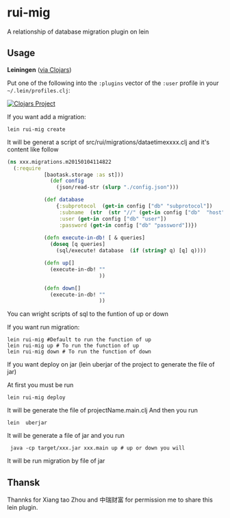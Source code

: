 # rui-mig
A relationship of database migration plugin on lein 

## Usage

__Leiningen__ ([via Clojars](https://clojars.org/rui-mig))

Put one of the following into the `:plugins` vector of the `:user` profile in your `~/.lein/profiles.clj`:

[![Clojars Project](http://clojars.org/rui-mig/latest-version.svg)](http://clojars.org/rui-mig)

If you want add a migration:

```
lein rui-mig create
```

It will be generat a script of src/rui/migrations/dataetimexxxx.clj  and it's content like follow
```clj
(ns xxx.migrations.m20150104114822
  (:require 
            [baotask.storage :as st]))
              (def config
                (json/read-str (slurp "./config.json")))

            (def database
                {:subprotocol  (get-in config ["db" "subprotocol"])
                 :subname  (str  (str "//" (get-in config ["db"  "host"]) ":" (get-in config ["db"  "port"]) "/" (get-in config ["db" "db-name"]) (if (= "mysql" (get-in config ["db" "subprotocol"])) "?useUnicode=true&characterEncoding=UTF-8" "")))
                 :user (get-in config ["db" "user"])
                 :password (get-in config ["db" "password"])})
          
            (defn execute-in-db! [ & queries]
              (doseq [q queries]
                (sql/execute! database  (if (string? q) [q] q))))

            (defn up[]
              (execute-in-db! ""
                              ))

            (defn down[]
              (execute-in-db! ""
                              ))

```
You can wright scripts of sql to the funtion of up or down 



If you want run migration:
```
lein rui-mig #Default to run the function of up 
lein rui-mig up # To run the function of up 
lein rui-mig down # To run the function of down

```
If you want deploy on jar (lein uberjar of the project to generate the file of jar)

At first you must be run 
```
lein rui-mig deploy 
``` 
It will be generate the file of projectName.main.clj
And then you run 
```
lein  uberjar 
```
It will be generate a file of jar and you run 
```
 java -cp target/xxx.jar xxx.main up # up or down you will 
```
It will be  run migration by file of jar


## Thansk

Thannks for Xiang tao Zhou and 中瑞财富 for permission me to share this lein plugin.


